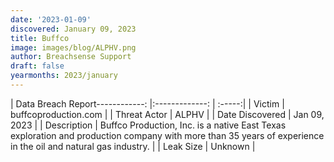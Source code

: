 ```yaml
---
date: '2023-01-09'
discovered: January 09, 2023
title: Buffco
image: images/blog/ALPHV.png
author: Breachsense Support
draft: false
yearmonths: 2023/january
---
```


| Data Breach Report------------:     |:-------------:    | :-----:|
| Victim      | buffcoproduction.com      | 
| Threat Actor      | ALPHV      | 
| Date Discovered      | Jan 09, 2023      | 
| Description      | Buffco Production, Inc. is a native East Texas exploration and production company with more than 35 years of experience in the oil and natural gas industry.      | 
| Leak Size      | Unknown      | 

